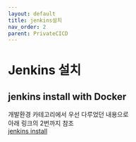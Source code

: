 ```yaml
---
layout: default
title: jenkins설치 
nav_order: 2
parent: PrivateCICD
---
```


# Jenkins 설치   

## jenkins install with Docker
개발환경 카테고리에서 우선 다루었던 내용으로   
아래 링크의 2번까지 참조   
[jenkins install](../DevEnv/Jenkins.md)   